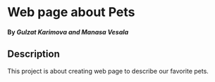 # Web page about Pets

#### By _**Gulzat Karimova and Manasa Vesala**_

## Description

This project is about creating web page to describe our favorite pets.  
